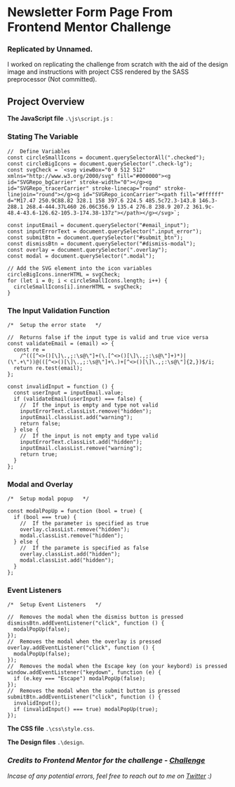 # Newsletter Form Page From Frontend Mentor Challenge
### Replicated by Unnamed.

I worked on replicating the challenge from scratch with the aid of the design image and instructions with project CSS rendered by the SASS preprocessor (Not committed).

## Project Overview

**The JavaScript file** ```.\js\script.js``` :
### Stating The Variable
```
//  Define Variables
const circleSmallIcons = document.querySelectorAll(".checked");
const circleBigIcons = document.querySelector(".check-lg");
const svgCheck = `<svg viewBox="0 0 512 512" xmlns="http://www.w3.org/2000/svg" fill="#000000"><g id="SVGRepo_bgCarrier" stroke-width="0"></g><g id="SVGRepo_tracerCarrier" stroke-linecap="round" stroke-linejoin="round"></g><g id="SVGRepo_iconCarrier"><path fill="#ffffff" d="M17.47 250.9C88.82 328.1 158 397.6 224.5 485.5c72.3-143.8 146.3-288.1 268.4-444.37L460 26.06C356.9 135.4 276.8 238.9 207.2 361.9c-48.4-43.6-126.62-105.3-174.38-137z"></path></g></svg>`;

const inputEmail = document.querySelector("#email_input");
const inputErrorText = document.querySelector(".input_error");
const submitBtn = document.querySelector("#submit_btn");
const dismissBtn = document.querySelector("#dismiss-modal");
const overlay = document.querySelector(".overlay");
const modal = document.querySelector(".modal");

// Add the SVG element into the icon variables
circleBigIcons.innerHTML = svgCheck;
for (let i = 0; i < circleSmallIcons.length; i++) {
  circleSmallIcons[i].innerHTML = svgCheck;
}
```

### The Input Validation Function
```
/*  Setup the error state   */

//  Returns false if the input type is valid and true vice versa
const validateEmail = (email) => {
  const re =
    /^(([^<>()[\]\.,;:\s@\"]+(\.[^<>()[\]\.,;:\s@\"]+)*)|(\".+\"))@(([^<>()[\]\.,;:\s@\"]+\.)+[^<>()[\]\.,;:\s@\"]{2,})$/i;
  return re.test(email);
};

const invalidInput = function () {
  const userInput = inputEmail.value;
  if (validateEmail(userInput) === false) {
    //  If the input is empty and type not valid
    inputErrorText.classList.remove("hidden");
    inputEmail.classList.add("warning");
    return false;
  } else {
    //  If the input is not empty and type valid
    inputErrorText.classList.add("hidden");
    inputEmail.classList.remove("warning");
    return true;
  }
};
```

### Modal and Overlay
```
/*  Setup modal popup   */

const modalPopUp = function (bool = true) {
  if (bool === true) {
    //  If the parameter is specified as true
    overlay.classList.remove("hidden");
    modal.classList.remove("hidden");
  } else {
    //  If the paramete is specified as false
    overlay.classList.add("hidden");
    modal.classList.add("hidden");
  }
};
```

### Event Listeners
```
/*  Setup Event Listeners   */

//  Removes the modal when the dismiss button is pressed
dismissBtn.addEventListener("click", function () {
  modalPopUp(false);
});
//  Removes the modal when the overlay is pressed
overlay.addEventListener("click", function () {
  modalPopUp(false);
});
//  Removes the modal when the Escape key (on your keybord) is pressed
window.addEventListener("keydown", function (e) {
  if (e.key === "Escape") modalPopUp(false);
});
//  Removes the modal when the submit button is pressed
submitBtn.addEventListener("click", function () {
  invalidInput();
  if (invalidInput() === true) modalPopUp(true);
});
```

**The CSS file** ```.\css\style.css```.


**The Design files** ```.\design```.

### _Credits to Frontend Mentor for the challenge - [Challenge](https://www.frontendmentor.io/challenges/newsletter-signup-form-with-success-message-3FC1AZbNrv)_

*Incase of any potential errors, feel free to reach out to me on [Twitter](https://twitter.com/unnamed_labs) :)*